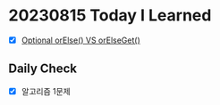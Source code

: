 # 20230815 Today I Learned
- [X] [Optional orElse() VS orElseGet()](../Java/optional.md)

## Daily Check
- [X] 알고리즘 1문제